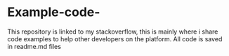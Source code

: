 # Example-code-
This repository is linked to my stackoverflow, this is mainly where i share code examples to help other developers on the platform. All code is saved in readme.md files
